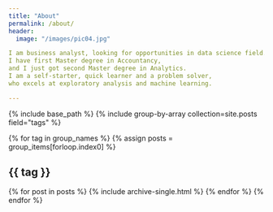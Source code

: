 ```yaml
---
title: "About"
permalink: /about/
header:
  image: "/images/pic04.jpg"

I am business analyst, looking for opportunities in data science field.
I have first Master degree in Accountancy,
and I just got second Master degree in Analytics.
I am a self-starter, quick learner and a problem solver,
who excels at exploratory analysis and machine learning.

---
```

{% include base_path %}
{% include group-by-array collection=site.posts field="tags" %}

{% for tag in group_names %}
  {% assign posts = group_items[forloop.index0] %}
  <h2 id="{{ tag | slugify }}" class="archive__subtitle">{{ tag }}</h2>
  {% for post in posts %}
    {% include archive-single.html %}
  {% endfor %}
{% endfor %}
